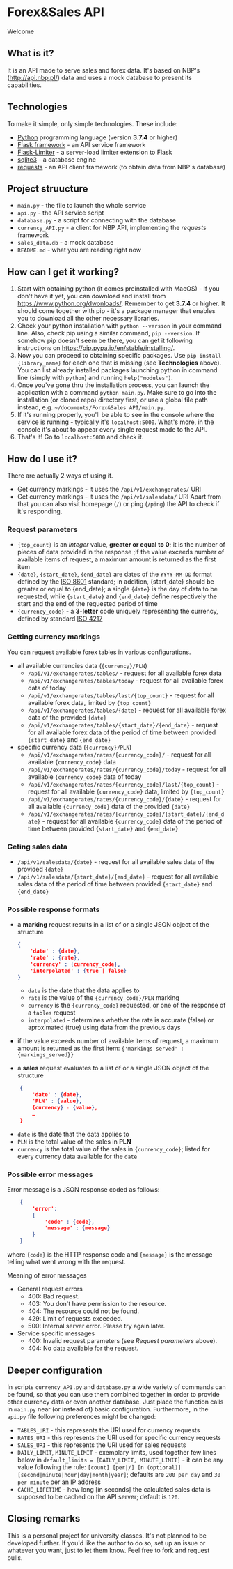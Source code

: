 # Forex&Sales API
Welcome

## What is it?
It is an API made to serve sales and forex data. It's based on NBP's (http://api.nbp.pl/) data and uses a mock database to present its capabilities.

## Technologies
To make it simple, only simple technologies. These include:
* [Python](https://www.python.org/dwonloads/) programming language (version **3.7.4** or higher)
* [Flask framework](https://flask.palletsprojects.com/en/1.1.x/) - an API service framework
* [Flask-Limiter](https://flask-limiter.readthedocs.io/en/stable/) - a server-load limiter extension to Flask
* [sqlite3](https://www.sqlite.org/index.html) - a database engine
* [requests](https://requests.readthedocs.io/en/master/) - an API client framework (to obtain data from NBP's database)

## Project struucture
* `main.py` - the file to launch the whole service
* `api.py` - the API service script
* `database.py` - a script for connecting with the database
* `currency_API.py` - a client for NBP API, implementing the *requests* framework
* `sales_data.db` - a mock database
* `README.md` - what you are reading right now

## How can I get it working?
1. Start with obtaining python (it comes preinstalled with MacOS) - if you don't have it yet, you can download and install from https://www.python.org/dwonloads/. Remember to get **3.7.4** or higher. It should come together with pip - it's a package manager that enables you to download all the other necessary libraries.
2. Check your python installation with `python --version` in your command line. Also, check pip using a similar command, `pip --version`. If somehow pip doesn't seem be there, you can get it following instructions on https://pip.pypa.io/en/stable/installing/.
3. Now you can proceed to obtaining specific packages. Use `pip install {library_name}` for each one that is missing (see **Technologies** above). You can list already installed packages launching python in command line (simply with `python`) and running `help("modules")`.
4. Once you've gone thru the installation process, you can launch the application with a command `python main.py`. Make sure to go into the installation (or cloned repo) directory first, or use a global file path instead, e.g. `~/documents/Forex&Sales API/main.py`.
5. If it's running properly, you'll be able to see in the console where the service is running - typically it's `localhost:5000`. What's more, in the console it's about to appear every single request made to the API.
6. That's it! Go to `localhost:5000` and check it.

## How do I use it?
There are actually 2 ways of using it.
* Get currency markings - it uses the `/api/v1/exchangerates/` URI
* Get currency markings - it uses the `/api/v1/salesdata/` URI
Apart from that you can also visit homepage (`/`) or ping (`/ping`) the API to check if it's responding.

### Request parameters
- `{top_count}` is an *integer* value, **greater or equal to 0**; it is the number of pieces of data provided in the response ;if  the value exceeds number of available items of request, a maximum amount is returned as the first item
- `{date}`, `{start_date}`, `{end_date}` are dates of the `YYYY-MM-DD` format defined by the [ISO 8601](http://pl.wikipedia.org/wiki/ISO_8601) standard; in addition, {start_date} should be greater or equal to {end_date}; a single `{date}` is the day of data to be requested, while `{start_date}` and `{end_date}` define respectively the start and the end of the requested period of time
- `{currency_code}` - a **3-letter** code uniquely representing the currency, defined by standard [ISO 4217](http://pl.wikipedia.org/wiki/ISO_4217)

### Getting currency markings
You can request available forex tables in various configurations.

* all available currencies data (`{currency}/PLN`)
    * `/api/v1/exchangerates/tables/` - request for all available forex data
    * `/api/v1/exchangerates/tables/today` - request for all available forex data of today
    * `/api/v1/exchangerates/tables/last/{top_count}` - request for all available forex data, limited by `{top_count}`
    * `/api/v1/exchangerates/tables/{date}` - request for all available forex data of the provided `{date}`
    * `/api/v1/exchangerates/tables/{start_date}/{end_date}` - request for all available forex data of the period of time between provided `{start_date}` and `{end_date}`
* specific currency data (`{currency}/PLN`)
    * `/api/v1/exchangerates/rates/{currency_code}/` - request for all available `{currency_code}` data
    * `/api/v1/exchangerates/rates/{currency_code}/today` - request for all available `{currency_code}` data of today
    * `/api/v1/exchangerates/rates/{currency_code}/last/{top_count}` - request for all available `{currency_code}` data, limited by `{top_count}`
    * `/api/v1/exchangerates/rates/{currency_code}/{date}` - request for all available `{currency_code}` data of the provided `{date}`
    * `/api/v1/exchangerates/rates/{currency_code}/{start_date}/{end_date}` - request for all available `{currency_code}` data of the period of time between provided `{start_date}` and `{end_date}`

### Geting sales data
* `/api/v1/salesdata/{date}` - request for all available sales data of the provided `{date}`
* `/api/v1/salesdata/{start_date}/{end_date}` - request for all available sales data of the period of time between provided `{start_date}` and `{end_date}`

### Possible response formats
* a **marking** request results in a list of or a single JSON object of the structure
    ``` JSON
    {
        'date' : {date},
        'rate' : {rate},
        'currency' : {currency_code},
        'interpolated' : {true | false}
    }
    ```
    - `date` is the date that the data applies to
    - `rate` is the value of the `{currency_code}/PLN` marking
    - `currency` is the `{currency_code}` requested, or one of the response of a `tables` request
    - `interpolated` - determines whether the rate is accurate (false) or aproximated (true) using data from the previous days
* if the value exceeds number of available items of request, a maximum amount is returned as the first item: `{'markings served' : {markings_served}}`

* a **sales** request evaluates to a list of or a single JSON object of the structure
``` JSON
    {
        'date' : {date},
        'PLN' : {value},
        {currency} : {value},
        …
    }
```
- `date` is the date that the data applies to
- `PLN` is the total value of the sales in **PLN**
- `currency` is the total value of the sales in `{currency_code}`; listed for every currency data available for the `date`

### Possible error messages
Error message is a JSON response coded as follows:
```JSON
    {
        'error':
        {
            'code' : {code},
            'message' : {message}
        }
    }
```
where `{code}` is the HTTP response code and `{message}` is the message telling what went wrong with the request.

Meaning of error messages
* General request errors
    * 400: Bad request.
    * 403: You don't have permission to the resource.
    * 404: The resource could not be found.
    * 429: Limit of requests exceeded.
    * 500: Internal server error. Please try again later.
* Service specific messages
    * 400: Invalid request parameters (see *Request parameters* above).
    * 404: No data available for the request.

## Deeper configuration
In scripts `currency_API.py` and `database.py` a wide variety of commands can be found, so that you can use them combined together in order to provide other currency data or even another database. Just place the function calls in `main.py` near (or instead of) basic configuration. Furthermore, in the `api.py` file following preferences might be changed:
* `TABLES_URI` - this represents the URI used for currency requests
* `RATES_URI` - this represents the URI used for specific currency requests
* `SALES_URI` - this represents the URI used for sales requests
* `DAILY_LIMIT`,  `MINUTE_LIMIT` - exemplary limits, used together few lines below in `default_limits = [DAILY_LIMIT, MINUTE_LIMIT]` - it can be any value following  the rule: `[count] [per|/] [n (optional)] [second|minute|hour|day|month|year]`; defaults are `200 per day` and `30 per minute` per an IP address
* `CACHE_LIFETIME` - how long [in seconds] the calculated sales data is supposed to be cached on the API server; default is `120`.

## Closing remarks
This is a personal project for university classes. It's not planned to be developed further. If you'd like the author to do so, set up an issue or whatever you want, just to let them know. Feel free to fork and request pulls.
